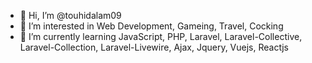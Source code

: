 - 👋 Hi, I’m @touhidalam09
- 👀 I’m interested in Web Development, Gameing, Travel, Cocking
- 🌱 I’m currently learning JavaScript, PHP, Laravel, Laravel-Collective, Laravel-Collection, Laravel-Livewire, Ajax, Jquery, Vuejs, Reactjs


